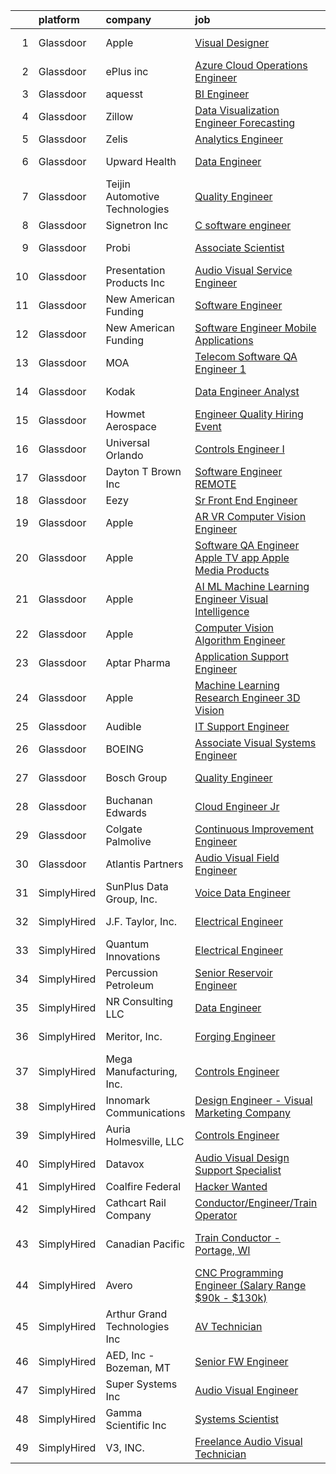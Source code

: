 

|    | platform    | company                        | job                                                                                                                                                                                                                                                                                                                                                                                                                                                                                                                                                                                                                                                                                                                                                                                                                                                                                                                                                                                                                                                                                                                                                                                                                                                                                                                                                                                                                                                     | update_time   | location                |
|---:|:------------|:-------------------------------|:--------------------------------------------------------------------------------------------------------------------------------------------------------------------------------------------------------------------------------------------------------------------------------------------------------------------------------------------------------------------------------------------------------------------------------------------------------------------------------------------------------------------------------------------------------------------------------------------------------------------------------------------------------------------------------------------------------------------------------------------------------------------------------------------------------------------------------------------------------------------------------------------------------------------------------------------------------------------------------------------------------------------------------------------------------------------------------------------------------------------------------------------------------------------------------------------------------------------------------------------------------------------------------------------------------------------------------------------------------------------------------------------------------------------------------------------------------|:--------------|:------------------------|
|  1 | Glassdoor   | Apple                          | [Visual Designer](https://www.glassdoor.com/partner/jobListing.htm?pos=115&ao=1110586&s=58&guid=000001828166de9db8b76a23cb5e13db&src=GD_JOB_AD&t=SR&vt=w&cs=1_ed957c2a&cb=1660028379302&jobListingId=1008040016804&cpc=AC285F3A3ECA6BB0&jrtk=3-0-1ga0mdnmcgfq8801-1ga0mdnmsi6j9800-bb532ea873042e45--6NYlbfkN0BvKrLyj5gPmtZO9T8euul8TCxuuKNOtzRJOomxnwSEodTz2Bc-sPZlt2Zgji_QUXGPHfZ3D9-fZ1OKuJNaPs_uQ5w_KzDforvZV3gkKp6iioQbQY3K4gzEU7wZo-48-p8ViP2Rx7a6R4FlSaYs04xMiGz3yoEqYKFTZhAQFWyhUcI_1xRJSUgRi3qsM2Fj7C9uiM2_T5wL-iNSuu5ZSu1t7CcyO4iVDHtsZSrWLlKuQIf8yeEnHA1KsJdS_Qu4vY8HSGPY0NW8MYZW_IetG0-DvTsbnFaHqWPHkrfELLQv3lX2MpBwQeSJtXkAcsBbHKjBB_MPfQRlx8CE0zr4ZFAt9pQKbifWbp1Oc4TBPghQHhNpF_k4zPNW5Kr8PAWe94rRaXcKRZGfPjP72sw705EVh2cL_ERi6yA4Gd7W2HCxiG_aeYvSpIpMbu7a5IvWuPI3OnY_FblCqmW8Jj0tOUk9hKtoBKyxgTDqMmJ-oBWjcPrmhcBxaaQiow9O0v_My0AIJ-pxf10LBTGf9s37sypzQk6-RvalVutjvXJ5qzPSN8wj5jdj-1CdNQQFTMIsJkPPp8nMfYPut-OeNNzcxGMZZiIAPuMoD3sKCGbEp61QxEJCUmFRZdFlz2PKtor6D4tlHbtBdP44oxgKBCx_qYW-VMiT5tyAXhhKXiriADLByZWXOzvEjYccFVorFEuunAVRGaSEPTkJBvwyIBu3eXWkDK-54EoBgL2wzQfabCwe3A3YhKpKuP2OKcoU2jq0vOd7p-Cu-z7Oe15jgXrBbOYzqRUb9xrMsfcFvZWVEV9_nzFxJQtgLnxnkb_EZgxeO0LRAscVczzh2RLpwb_qIDlf-wuasbaZj6qL8PP9CPHgN4EnTgPKDDOSq85vsW6atBdt2UtK6DR1_A22f_Uc20fOIMcX1r2UK07O6j8gf5f5aXNgg86srZNMKypKqRhKWNM%3D)                                                                                                                                     | 8d            | Cupertino, CA           |
|  2 | Glassdoor   | ePlus inc                      | [Azure Cloud Operations Engineer](https://www.glassdoor.com/partner/jobListing.htm?pos=130&ao=1110586&s=58&guid=000001828166de9db8b76a23cb5e13db&src=GD_JOB_AD&t=SR&vt=w&ea=1&cs=1_1ebfdf21&cb=1660028379304&jobListingId=1008050641820&cpc=217C45A42544DB93&jrtk=3-0-1ga0mdnmcgfq8801-1ga0mdnmsi6j9800-30dd42d3c2e8c74e--6NYlbfkN0B4q5ZfxtiYuHthRCrlNTaH3IgnRrb9iipLWN6eJD-7mZ_ik5fnnuNKhefJl6Hd3606EtUbEWO2yA5qjXFkD1B1TmiQ234lrvSml_J09CBBc9-dSEy4QFPnqcKdXFawK-rAmv4tbTe72JRf9aoiM5sKpzQUIX3eW7m6q26IYY7LqNal2E9OEUAlfF73PvV1SsRkvGOtAI_dnQuCBJbZPhk-SpM4DkwzMxRC1B0T8ygE2r5egszDT9xyRTWv6BEVrnBJJbG3S1jRBnrCuv4FVHjPKZ4XO_60vxmaQyw8VEPZsfc1vPdWZU79s-qhj66cCbTuxoj5P75JeYji6I_3vMbvfrtqkM8QcV6Vyg1wi0E2aOhpBeHI-8rQR936VKKo5nxOwyDeal3xcWM2yjhCH8kmM6MiWXVYtGd1_orsQ7mKojasL4MT1kXWAK0hLHiRDElq-a7Nd-FtOlBNeYQqLzbCc2bRmNRbQQ0149u7_S3deuVRGwtMowhF3LFgv7La-0nEPBx23PMjs5XmCTaXZJ6-mAfm6bTEyv5A4h9Z-2kNnQ%3D%3D)                                                                                                                                                                                                                                                                                                                                                                                                                                                                                                                                  | 5d            | Remote                  |
|  3 | Glassdoor   | aquesst                        | [BI Engineer](https://www.glassdoor.com/partner/jobListing.htm?pos=102&ao=1110586&s=58&guid=000001828166de9db8b76a23cb5e13db&src=GD_JOB_AD&t=SR&vt=w&ea=1&cs=1_a958e324&cb=1660028379301&jobListingId=1008060451251&cpc=18B9B60E52E5A655&jrtk=3-0-1ga0mdnmcgfq8801-1ga0mdnmsi6j9800-cbc4b1f06b744a1f--6NYlbfkN0D0_noO7Oc7JtFJT3HZwjD-j9LlNG4cZe-dC6l96DqpIZZ9990r4MRVQdmbAAdqwapXAu4n5_ZmopTKZtT7r09rWDkf3ky6h5kSQzOEAIECw93CqBqmWWfGtzkYd9ghP1Ej2RRBSB65hCPHR0RDOHHYAVR__SZEESh8gpt0u_7nAlakdIZSfJQfO1_H5BO8HY9rGYIv6g2qExIwxlNjqU2c7exvmpjRS4y7qpw7_qbmAvNZtXV859Rql2Ni5r4wyE02R1y9iIzZEj-ebL5G5PaR6pZYtgsG4PGEbUp1tgfCtrt5JrL2QdRD7n3Bnjir5OG_R5Fkt_AKTa8L2i98k3YVYbNicHR6XOTF-iCUr-4sqvzCae0wHnAIyQyv1wpRSxDpfd3hGbRsCALdgNruRMgS_k-gewTPZ25mXRpsceZQnRbUcZRfu2oaOlsjSS9MV1WJ6fVH9BRdpL2b7ARzLMXk8PN1IgL42KZqMoIm9qpIhfFXjfle4xBAY2ll0Y_SI9JKSgc2kqhzhZTRD8nS8e6g)                                                                                                                                                                                                                                                                                                                                                                                                                                                                                                                                                                                  | 24h           | Remote                  |
|  4 | Glassdoor   | Zillow                         | [Data Visualization Engineer  Forecasting](https://www.glassdoor.com/partner/jobListing.htm?pos=106&ao=1110586&s=58&guid=000001828166de9db8b76a23cb5e13db&src=GD_JOB_AD&t=SR&vt=w&cs=1_53ea319d&cb=1660028379301&jobListingId=1008050640486&cpc=8795CF9063CD573D&jrtk=3-0-1ga0mdnmcgfq8801-1ga0mdnmsi6j9800-c394507ce7c7127e--6NYlbfkN0ANMurRYyPEXg08u6OamUd1Mvhk-zhFSGYIZgoJR86UvYL2v6MoUqae-sD5DnU21vpWtwtOS0r7BdijFAdzna2g1dZBumVDXk54FtbBzevKQM4zs0iLt1RaZvIRenBqvXh_Zg3V6ajyMOmAIWJjjxlzktamow0tHTDwY6O4pBEYpVFH3WUqu7yM39xT6jG4YXe4pDZW0O84wDzZoeiyeFWs50u7bgauvn3nIVCb3lhq0lbzjFmrgfwd3E2d7zLRH09mgePHXEbjusifneCYM6aSF8zKBadkvN5rbRKgUIPakid9lzkBTUBrWe9Q0NMY9AqELyUn1P_auHfzRMIJ8Dw6Sy5D7JGAkgZ1PfHaTri_xmtAXezusEM5j-IGYrfc3qahYgZb-gLpGuOcVbqGcpJgrd1qWqkrFxan6wpTEXHj-jVjG7lwXsYp3dRng0STrnYZkTuwnuoBXZcOZSi6sPRixYByPqpLKvoy3GisaaprD76BNKlOFgH0Srhz7-7gqnDASI6TgALcvoVF_bpHwRVIWgjIit7WXYTn88csnnBl5_3bJbv0q0EenRzzGvUwooBKRWX_9Y2otbnx_4W5W-3qC3gVg7JW1ZGU5NV65tREZ3dRpAOfyWo-smmyAPEi02K8qSq9ffUv0_NIbwGtjBAPCWM74ZsOG7DEEM6rHgqGgWekcD_x3KEuyHOsW_vyxO27g-EKEGDuGaGGwmIkxZXa9kNznK7Z8drB09TD89chweNAynOTVLQhVwjcoeqKkucfakT4wjD-fQUg5EdO5-mt7qKYn5gMIl8Tzwl3X3DIgmF8X8tYlM9xADGgOnB6_jF9uB9TapNjvoqJuZBQcPO2QA6GAewqTsTUhqsHUJiqSfAR23cGGxlLpr9UJ36YwGlgeZiAjDKWEZRY6J8YQ3C4NP1MRCgtDFA%3D)                                                                                                                                            | 5d            | Seattle, WA             |
|  5 | Glassdoor   | Zelis                          | [Analytics Engineer](https://www.glassdoor.com/partner/jobListing.htm?pos=110&ao=1110586&s=58&guid=000001828166de9db8b76a23cb5e13db&src=GD_JOB_AD&t=SR&vt=w&ea=1&cs=1_0281429c&cb=1660028379302&jobListingId=1008038358228&cpc=F583A5AE0DDDFE3A&jrtk=3-0-1ga0mdnmcgfq8801-1ga0mdnmsi6j9800-8e0a5fe28868b4ee--6NYlbfkN0CMjQd6K-mJQmnXP0NIaacqgU_ZnGMdJ3ZujbgiYs9cqSu2zDF0ee8fmFhqxjq2iY3vnVzd-YujZ8c3exx1kslEDBRNTb87484hJS1V_k1L4Qsat2ED67IGfFJOpVdJGeDcYafe5Q58Vzi8qrp-tMsYumWUryjguX_K-2b96-AgndSYwmvRjSgFASIZgp2AH0TaXN5H7lw-0KLdvCGX5K_0BRmuQqk641I9TudC5BhbT3hZrR5vvxA5TTZ0nNfoCowTh2EVcK5JNuLfAUVsAth4h3FFSnEubrmOhSUcp3gEg5nHG4gnMWmpndkjPbi4QhnNpyRANZHY6gFPdfRnC9Y_YkRxlLxqkHOIUVpbwW0pjuRBYplcf8AKTo8llZzoBRjxs8nu4EezS3VrT5FpKefvjQMhhytnnBvJgea0g30V80SlXeoT47k8FTIIImmEJujk2CD4N8dPYxpejBWO-b4_seKda7L_O892b98ZZpkVASONMxLAMDaGAau6udkpdls%3D)                                                                                                                                                                                                                                                                                                                                                                                                                                                                                                                                                                                             | 10d           | Remote                  |
|  6 | Glassdoor   | Upward Health                  | [Data Engineer](https://www.glassdoor.com/partner/jobListing.htm?pos=107&ao=1110586&s=58&guid=000001828166de9db8b76a23cb5e13db&src=GD_JOB_AD&t=SR&vt=w&ea=1&cs=1_ba5327b7&cb=1660028379301&jobListingId=1008050594360&cpc=25F7D4ABB6558D0F&jrtk=3-0-1ga0mdnmcgfq8801-1ga0mdnmsi6j9800-9008622103ceb4a6--6NYlbfkN0D1sgB2vkk73HcG31iWI33pV6kw_5ZaxNkpPvB9FmXAfE4GxWj1DqZ0Ybq0eLPzk2YMwESvlDiKB2v8-8IQoa6UivsLih00u8y9COP4u95PlNlD0qSOw_enyvRFXOLfhgnvIy4KUwxX4Dih0kh3kPXgilkc_HOoVQ-GK7LqI49w8l5WsAU6L3A2dHqBwxNMVNZ_vzSYnKy-z1x5iAyMg9t9B6CiIpRNB7moOfsi2X9Z4hIfwlw_XjpxTbfKSQSG-zXM_JmWHfswcUKwV9P2lDlkcZPbi--_khsk40rIUdd4PnpWz0l42wdO2Z-KfGs-BfgoKvy0FyB09Irm8GmuldHJrS78lxJturidbZ6gWcLL_R2lbbhqCDCtHUyMAN-BjxDQ5azniWjNcdscWchgb2cK4mUxggfC6401s_84OELgK-JICnAjHyJsdVRmGFgcz8rWecI3z7MEDQDrfJAiosFQD1K6iVeLnIhqyL_Z986lANsjLPJWnFL8F_9rTV23R_cKWys_dA5w2g%3D%3D)                                                                                                                                                                                                                                                                                                                                                                                                                                                                                                                                                                                    | 5d            | Hauppauge, NY           |
|  7 | Glassdoor   | Teijin Automotive Technologies | [Quality Engineer](https://www.glassdoor.com/partner/jobListing.htm?pos=116&ao=1110586&s=58&guid=000001828166de9db8b76a23cb5e13db&src=GD_JOB_AD&t=SR&vt=w&cs=1_87f56f0e&cb=1660028379302&jobListingId=1008053706402&cpc=61E17551093C17CB&jrtk=3-0-1ga0mdnmcgfq8801-1ga0mdnmsi6j9800-e8bd71a4eb0e62cf--6NYlbfkN0DnaoBVx6C2xqmGVFkuVrbeEM2K8M6Mr9IGd4k30nedi-JUCsVBAz7o0N4e6mf_3UrnKJtHuEKnd8YNDjLdwir5agRjOahsYcsaqgDaY9zm3WWgPiOk29sltX5tCdhMncYE5cDL2AU_CaidwLhAQKLyutboRy17yvpjE-hef0qQfzbjcyktbm2HZ40xg79vZwkc8M3hDCUfKw2IdxQilZEvoxrYOp5AMf_ZxCSxHbmnQFx5u9dFrlKPHs9UHb4gzkl038P3Ln5u_cLxqZXPyt6yImXHJwe8Q_GJuLVuVMZXUFiuihMz7oFdensOoRuYEwcAdXRkO7Pu7PkV6WWTRl7dMbwM8hpfq8e_1dRIBv29WL-Dh4szOrym7OQmN-0jeXBfweIZTNV528z9B0-SDeDqjRL3RkuXtolFtNYrHnXsLYoDAJV8goZqq5Jq5xCRIn34TWCOcsITnOG1a9AcTkbF8_NDZhij6rKMLNI6LjOQHYWL7-WRI9D4N59KgswYaKlAdmC3mP1Iz4_cJ3U5K9wOJ21gfLSOC24rwD8RHWt4yZWESHXgCGQ5j3Z9itK_dWDLRD9uDbS7TNbpuxxk2TCcH8Tu_iT8bJY1Pm4z32Bq-g%3D%3D)                                                                                                                                                                                                                                                                                                                                                                                                                                                                                      | 4d            | Charlotte, NC           |
|  8 | Glassdoor   | Signetron Inc                  | [C   software engineer](https://www.glassdoor.com/partner/jobListing.htm?pos=103&ao=1110586&s=58&guid=000001828166de9db8b76a23cb5e13db&src=GD_JOB_AD&t=SR&vt=w&ea=1&cs=1_176ad1e4&cb=1660028379301&jobListingId=1008061182114&cpc=7F925F5888094D6A&jrtk=3-0-1ga0mdnmcgfq8801-1ga0mdnmsi6j9800-7f4157c384cb613a--6NYlbfkN0CAR3I-XnkJJh_NaC9vVgzbxSoenXdzgTKXUSUJF5n92PHRAVa3LFG1CDXg-sqk88Q68b0aYX0yxyB7Q1gUqQEUgubBLQl4MXN1F5eXo44G1oK5C2HGx_irF_-jYOalVoRhBKegcGgLh49nL4AY69Vc3VVHZ48vjt9qtJZ62zb5CRSLfPPyeOWeeNGhyx3FM9KuMC5Ryovr4GbFauQzRzA7KiKz7MOnLz828Z0hut0TX2q-_B54DTdCRX7vN2sEB8w28ka6C131Y2-IWD2WLFpy15rcHLKsa4JH0Vga5e2rVBa_PbR1TqXq0Kf9CYDlHB0sHlS-6W88ZmibRhhJGp6oUJXzdljYV43fiWmEAfw2Nbl64uaPJcca55UPfGNE5960phKGZdOUtxhCP_wokVZGVG4UwXwwjXz-4h_t8r8XxgnqZn_Cmqh-Gafh3iusFETzc8kMq6Gc6iuUx1Td2QJCwJjdaWM_EbsjofIATE8V3_NDD1pXL8tKPxVWKa_kCClfaXB0k4p0jA%3D%3D)                                                                                                                                                                                                                                                                                                                                                                                                                                                                                                                                                                            | 24h           | Remote                  |
|  9 | Glassdoor   | Probi                          | [Associate Scientist](https://www.glassdoor.com/partner/jobListing.htm?pos=108&ao=1110586&s=58&guid=000001828166de9db8b76a23cb5e13db&src=GD_JOB_AD&t=SR&vt=w&ea=1&cs=1_0cf0028e&cb=1660028379301&jobListingId=1008054431853&cpc=923E3B470662C757&jrtk=3-0-1ga0mdnmcgfq8801-1ga0mdnmsi6j9800-fb963f70b2fd5579--6NYlbfkN0AljK1bZHF0ziQdB_tTgX3fJOwo-6G_fvHmNAIzJsGSZxWlUDxdUtPqKupY3ob3xgazZ_tZe936SjWUqCiYcQ8kn9eDKnIiyj3B6zDdBvabsWIsUTZXtVCqo1DrqIg1MxGKADwieOo1VEiEgctrSnikQAUaZSrnLhQ9V4QigzGhODncP1xpeF5NqZAhVoh_FZXRFFQbhnJzGjk9mDn7O-9iT4gIIQ0mKRcjjnhxXs2cQ6BL1drcyhU9mNbLJBYkU1LHnKL1pZ0YftcMNbojxXEo7zIqMKO44BzSibGFj5-QuMI08235XKLRyWA0g_Au2Xzljya6elfU7Udus3oLRKRpAa7ticnC3l4ZOH9qTgkKc-FhUDWVLQRHBAE8uvnUZKqyxxEojJHZM2vj46y_-IXRoQhOcQVTkHf0f3jmoUrd-nF2reuP0hX--plmwdS2iMssOXrwmjf1m_HQcM6-0IC2LhxjLRhCx3mi0_hS85j-yIXNqgEN_AWqnHJ7Q8Qs6E3PR_0rD4DPvcql-y8HaLEvI_M01VZkS9lAc1BmO9gp9xHtTv77bs5vuNKns_7IwH92bTklWjeXoERaf_SbpegT)                                                                                                                                                                                                                                                                                                                                                                                                                                                                                                          | 4d            | Redmond, WA             |
| 10 | Glassdoor   | Presentation Products Inc      | [Audio Visual Service Engineer](https://www.glassdoor.com/partner/jobListing.htm?pos=101&ao=1110586&s=58&guid=000001828166de9db8b76a23cb5e13db&src=GD_JOB_AD&t=SR&vt=w&ea=1&cs=1_54bce982&cb=1660028379301&jobListingId=1008037742205&cpc=AD83F33F617EC596&jrtk=3-0-1ga0mdnmcgfq8801-1ga0mdnmsi6j9800-7483a12ff3147225--6NYlbfkN0DukAwDndutArnS8OT3znlJ-TW2KpK_7rZjO0LfXc6UVBiO-8LSPHd9T5AQHH9FBC2Hia1M5AsGow7jNLPnixP_RiNXVt6lO1Ar-Vc-Whbz88lhJNklJkN-esYUaDKE3tk-hiefOhTUb5OdSkIsdlVRxD0jRmZeh12SCboATi7un9Q5PaXPWBAtbi8RLo2m_6Q757vlHWnCFI46jR3jNaIuStRJgF1P0bTA9hCbsNforIqQ_8CoHyhEYuzyQ7GFk0nh6WiXQSQzZICUawaM_IPB1UuMUUYbMNP0Vs6hIgZ1j8qrSEOW2Eeb9Xgmere3WD6m33cmW1B_w9ZSK4TeXoyAzpNVUvVjYXJJykMEGnOc9A8u3bi24TovEDv7tZEq7xF_IcD879SfMhi4PL0JTNXkGtUFGjV9HI7d8k3VU3ViyZw-uIf54qiwBWvdMBbxb-1_0pqBDok8p-my2Tqr3ScaCCvydrJy4WebUW_P1BRXn-Lc6czEBQ4O59mNieAo1Ncqk4FtZCS5Jdz2Eryn10ge)                                                                                                                                                                                                                                                                                                                                                                                                                                                                                                                                                                | 10d           | Los Angeles, CA         |
| 11 | Glassdoor   | New American Funding           | [Software Engineer](https://www.glassdoor.com/partner/jobListing.htm?pos=112&ao=1110586&s=58&guid=000001828166de9db8b76a23cb5e13db&src=GD_JOB_AD&t=SR&vt=w&ea=1&cs=1_a1ffddde&cb=1660028379302&jobListingId=1008056135250&cpc=5E31031E1AFF45A7&jrtk=3-0-1ga0mdnmcgfq8801-1ga0mdnmsi6j9800-9226aaad7b8ce6e6--6NYlbfkN0C2BFb7Ub2YUp4strrym9V3pWtjyRKtgHKt_kMzkewmGGJEved23y_kY-GSZp2akmMH-1sX0TJmBw_8MhVXYwUAjPXjonT66zvZWbRjkOGmmHHrLieP2AaQzTARx9HJ-ESYyhqsbhxZQE-lDWKp-iz0x0kXcaWLl_W0qCpfiJvle9q2GRoFmY6KPXVsKAxC7MuZsjbMI0vbI047S4WBdz0EXX0oq61azRcnbv9V07j_83UQiRln0lExUxC-XSpJ4cGAFYkcSg0glFka4KuC08xWIPAPJ5BeA6NPaBopH9Z5cMD6fkMPqCvfFTq75Z2Y_JxAsjdJql1PqewWdyLkcM8QQIHlDYDX4xZD-TkKaGN2eiHZUCO4X9vx0yE_rrpyD5aWGT1zdNVvF0IDtlAWlbxaOCC3cNAgwz8h_skzE62Oi6WAXhdooeGsjn0DUJxr3fu5CsEwaLwyldjR4pqmSl-O3inC30NVV6DvvrgmYPWqCPxNzDKHn_yF_XOflXbS9C8%3D)                                                                                                                                                                                                                                                                                                                                                                                                                                                                                                                                                                                              | 3d            | Remote                  |
| 12 | Glassdoor   | New American Funding           | [Software Engineer Mobile Applications](https://www.glassdoor.com/partner/jobListing.htm?pos=125&ao=1110586&s=58&guid=000001828166de9db8b76a23cb5e13db&src=GD_JOB_AD&t=SR&vt=w&ea=1&cs=1_f80fb1e8&cb=1660028379303&jobListingId=1008037739299&cpc=F583A5AE0DDDFE3A&jrtk=3-0-1ga0mdnmcgfq8801-1ga0mdnmsi6j9800-6caec45dc08fe9da--6NYlbfkN0C2BFb7Ub2YUp4strrym9V3pWtjyRKtgHKt_kMzkewmGGJEved23y_kY-GSZp2akmPbzjFNgj68JS1gnDssi8ZBrMZakO2HVoDhMDfvr0b9lxS22EWJTPBt42_yXzvbT5ZajhntMIz8KVmiUKv0MmA_rHI0sU_3XDiZm_oMQOVq_i-CjXkFnuL8-l6mmbZvSoJ6htAXfQyOwNFtjBUSA19MsY66cOPlByr6nwkquivMKHgFIPsHPS61AojeKMruzQZswHf4_gnOjPG_DvsOyA0KQVJE-rmSBkD3pLQUAKRuXMoTv9qI7e-5q0BnAFBvyE5OUX1sh9NurcnWxUdcbAoP4lqdOaVPyWdx4EC88llwqRZUU5iH67imTRE3sCGdKyq1t6Eq5jfMlZtMzzj9GwgCenJWCXJviQPNVcpG79K3VbaTGx3oxkGke4SfVXe_zJ1KUG_6KavxqCmhQbnEm443m_qw1RE3Q6fczosq-1cR2G2rafDFu_pRU5QK2wtKDm-3mtVmIqYHxXuvDG4tT81P5RqPdtN-oyo%3D)                                                                                                                                                                                                                                                                                                                                                                                                                                                                                                                                          | 10d           | Remote                  |
| 13 | Glassdoor   | MOA                            | [Telecom   Software QA Engineer 1](https://www.glassdoor.com/partner/jobListing.htm?pos=129&ao=1110586&s=58&guid=000001828166de9db8b76a23cb5e13db&src=GD_JOB_AD&t=SR&vt=w&ea=1&cs=1_cfa43fe7&cb=1660028379304&jobListingId=1008060339333&cpc=9EDA28EADF1DF7F0&jrtk=3-0-1ga0mdnmcgfq8801-1ga0mdnmsi6j9800-1dcab47dfe69c4a6--6NYlbfkN0CTg-0lcMyYW9d8m4HdqH_FOWS6RLFeOMEjUDhJprLW9uir6T55-Y7XiRGLExnIecHqj9QLBSgv61QnOQCQOHq9z_hOgkpPGbzj6cqH4ULTV7Moupj4QRTBsqJZ4JIrm5F_l9n8b4BZfIaGqmy0fqrce4UglHa2tG3_Jk7uWASCLjFFrgAslvrOdeZzCTwnXC9JCBuAd1MErNDr8DkPY74MVVDMPlTeMpkAm2Ooz7mjXZDGayUqzhs7bX_clnzU1i3U_wXp2HVh4DQk09R_NqyPUlDRnBfxRx8sRg-1KK65CWwZ5P-whCQx4NNjUQsC7LuLZ7VyciIu-Y0cNKvtDzHljYIVBbbikNFsSFqEcWz9mT4_msVtkfnozLL7-bQbIN_BF8P8p1crR2lp7UPmnINjVZQfZAObSnl8n6QtISZnSJMAVftLdv0WeZsH97xmKijw0aC0ne9V1QZlSGnaJwWLTx-IsM9Uuq4s9soIf7VTJgQ-ft5l_wG42ubHUAh3Wx8duubyAYdUYnNmBuejehGq8wW5hmMHPx4%3D)                                                                                                                                                                                                                                                                                                                                                                                                                                                                                                                                               | 24h           | Plano, TX               |
| 14 | Glassdoor   | Kodak                          | [Data Engineer Analyst](https://www.glassdoor.com/partner/jobListing.htm?pos=104&ao=1110586&s=58&guid=000001828166de9db8b76a23cb5e13db&src=GD_JOB_AD&t=SR&vt=w&ea=1&cs=1_ed97136a&cb=1660028379301&jobListingId=1008047745659&cpc=93AA082196C185B9&jrtk=3-0-1ga0mdnmcgfq8801-1ga0mdnmsi6j9800-9de098bcda16a657--6NYlbfkN0DrsfItqWdYPH9HPeJRPsV85vfInk56DfzcaYqHqFIL2yBJAWlDWcxnUNgpe8tAx5S6ZLa4ixoX-FgV1oe-Nhrtu9WQUTiGaD-5G6I4sTWbg12xJDNykZSPimbjtD_3WTHBEB_CZ48eOP5N_8HAgf9oNSIgIZW3Si_qw9WH78_gFQmU2lsMc_c7YlUstX1Jq5YGeLZ-6TTzxPadEkZsTEDfpaCGUI4YKN1nujmLLjWuKzdu8lAy1kDCuawaGeq3_2_vKvEC6WlxRQrsFcfPUS7RH1uZczcdn5UPK0PvGok9z8IvyO2PCRrTtSTrAqti5Eby27aJhc4bMYftOvTZSCMh4PdmJjkmR7YtigBzZAKvaGj6qxWUSHXcaukncAS1e6sDzu9HY5KO1is9b2LX9Tsd8UishXTK_kkaVtT7sL0l17c-Z6T1rZHfzjCooLaz59-y33UubOHuUCPlfPqwyh_b_hCIUanDRKKwdfeFVi9qJIv19YzFvCk1yws4jobhSsGMOxUDmfeQPQ%3D%3D)                                                                                                                                                                                                                                                                                                                                                                                                                                                                                                                                                                            | 6d            | Rochester, NY           |
| 15 | Glassdoor   | Howmet Aerospace               | [Engineer  Quality Hiring Event](https://www.glassdoor.com/partner/jobListing.htm?pos=117&ao=1110586&s=58&guid=000001828166de9db8b76a23cb5e13db&src=GD_JOB_AD&t=SR&vt=w&cs=1_f8ef9325&cb=1660028379302&jobListingId=1008060446157&cpc=92BEE8AC7E71C1CB&jrtk=3-0-1ga0mdnmcgfq8801-1ga0mdnmsi6j9800-a923fa1d0d340245--6NYlbfkN0Btxs39KmTzjw_u_hUXcyTcLpNeUj18C2Nw5A7DCW0FWPIovQIH5oyMg56ElxWx1lTk9C5RtYHzsCdxH1BgzNq2xpl4CQ6IRfhltdv8a0uwIW0deQjO76s3HNOK0-9KTgduY2yu8-y83iebWjeGuvGIdDBC9b3grn0yE9NgTua_08JGApoppRlck8MvOpSo52LUnqM_bbFxeJGDrktMN4ogGSZ7DmuLnESH0-DXpDeIy7Y_IulmF4dVve561efQfzLbm_drHLgUxloJa2Q0epHWb2wXoDbba6SV6PpvBZm00kAucYx-E1IcztOgaFI0pg-AOD4cuTlz7-8eDrftwL2-iGeDwebYzIb2uNHRsssLwQG0Rl1-XEjhhxZ44kpx74EuzK3LKXbzIqqbrbKaX73VLgvbUWaeJwn2MU57_iNhB-VHtY_vZe4s6k3K462IB-y19m1gddcWaF3LhzaEob_BxverDdGMAeyzyecQ32-_mt73vmLzgnansUliUbxM-jW5Ll9L6T8pMEMtue7D2hc55FONTgDMxHAwXgQhBlYR8hCT5Xh6O2oa-bAlnMVp1CsWR9c-CUdSICI_A4dmoiE1IdoIXkcB01LUHd_0n35iRqf4uFP4VjuRGg6V69bKUeIDY-WAGRc8jHB5dQfewPTTsG-VJOJzPXkifRMkFw7_aoc8orYRjLg_yt2ecHPjgKBuDl0Jx_Oj_rYiD597MsY6WYGkqlKQzf827xYRIO8rOCpjqiHQ69GO)                                                                                                                                                                                                                                                                                                                                    | 24h           | Los Angeles, CA         |
| 16 | Glassdoor   | Universal Orlando              | [Controls Engineer I](https://www.glassdoor.com/partner/jobListing.htm?pos=120&ao=1110586&s=58&guid=000001828166de9db8b76a23cb5e13db&src=GD_JOB_AD&t=SR&vt=w&cs=1_42717640&cb=1660028379303&jobListingId=1008049491756&cpc=F583A5AE0DDDFE3A&jrtk=3-0-1ga0mdnmcgfq8801-1ga0mdnmsi6j9800-84240ee561712ca7--6NYlbfkN0A8dBNt2Xi2s2VyZMdbOlonzlm4bxv48OGaZczYzhjJpiI6hl9onzam_9bPu8THeLEBM8MJbVPriMpf_isSMFkzJBmn0tfp4gra4JDKOdV1xGgy24X9iGvxcgUbb06HfWDlTW6uY9lJgAE5chbz9Oz_tGBwQGHVXAp77w4dejcvLcDqFO61VfxK-kVY1P9WTtd2LOX9Pe02xbzD4U-pWI5ftySLwBSdpwTMlSu9YeYXWTGCYXnQcXeeDLMW4VPw6dUyOggIk8cF65_nyVTcIjWCUV9QjdUA7s-LMyqs_nRlp31qQg079yoxw7cmMY8kTijAgoxY0CorzZxxKHlW9Z1-co0fr_7-i3qdNmNMsXslipov7D1ASj5rfFUytvV9M4hmhww28DGI6-D30CvVs9r4cDjJm1D6cBVT-ag3ypWJew6zXYTDChMZw9TD-2ow3DoZRDt-DqfQ6XVY84QcIt-lBCz-Wg3RSnaOV57UwdD4X5b93yCBpFyiiXDtUmM6BaCEjv5BNJLArKwZPG_XM9m7KHDYHwCFqdPD7qE2mNCPDw3z4fCAPMOt-Ym5GRAxy-4N1qb8uR5whHv-taP-X3XhopQjC3GxK9nhh6Fn__ooPD8wyGpDfv5p0Wl3wTmVioizHbLdVwn-otWx9WssW85BnJZt6Q1Iafy9zyTsJGgzYWUv2rO-kouSvS_4mP0fPHPaiFNAOC7AbXBJlm0qhnvO-yrO3BbavTKfnrbplPvQXUDnEw_O07qvCUikmc9xW2Y5-4kceU-MtEmyGQMMpJCDTdb4bKneyZ298-Tn38vhupLFLoypFRXESwL6RHNX-oommMafaJPztIxnzab9N7iUmoFrY7udYflqO8tK6IhRU7fJ395EWoEA-MmE9wo-LpGHTotphzH3ZsUT5E7vmy2Yl_r2QBn5lgl_CkBVUqLQn8vzjr-qkUYFvQE-WZ8xXwXQap2ZGEAKr2qafBux7xYX9uHa1LXTkBY2Kr-vcka5dd5a3w1KyYXZDf6UzlcW3zm5lqiKZU9kdiH_ITFwkxAZ8Wn3YcORes8j0WLtvpXoRjdWlb2rS4qizhIb2eiEscE%3D) | 5d            | Orlando, FL             |
| 17 | Glassdoor   | Dayton T  Brown  Inc           | [Software Engineer  REMOTE](https://www.glassdoor.com/partner/jobListing.htm?pos=111&ao=1110586&s=58&guid=000001828166de9db8b76a23cb5e13db&src=GD_JOB_AD&t=SR&vt=w&ea=1&cs=1_715d713a&cb=1660028379302&jobListingId=1008050703374&cpc=18C9CE28155C17C5&jrtk=3-0-1ga0mdnmcgfq8801-1ga0mdnmsi6j9800-9c34b934932e3b4f--6NYlbfkN0Cf1hkM2t-EotQXJKsp0IM_5LTWCPreJ54BNcrKMVCVHz5EBLR9O1SEWOXQ7se9GaCYwZShVS_zTn6jbDwyujj6_oGsqPV3FAAsUFPa5ENCK9r6JeUhrx11e1hSQePWcAxG0zMYGCnaYxYrLcc06ufKjTgc5tL1Uvs6pVgbro-VqZwtiliO3KVYvK1PVMbvQnod5CLLZq-fvyrrVgM8P1GYoZkz3xSyGgCd9a3PAs6Th9cbPV_DxuuoxPGn_JtlSsbbJSR9UbIg8jNdzLX1O-JazE8p56iHHwWfvQ5WySjV1ipgimg7fapI8Bl25WVWGyECZKlI8rDSCogaggdZ7BGZiX5ZOndKSw2V2oYBLXuoS_gTotNok8CkcKQK2xzrJ45paHdVDcJeNcmH0-3rF5zXsDN6OoefwkFbE9NRMZTDsKtGmnJoDk9ajzz5ybR-A2gzkS4DxZqPdwFJ5uiNNP3LXJnDVtG9ExiBHSmhls5GLLyivAp_UoCN9_0Ii8T4m18vfjtFqO8R5kGDVXD5QX9ZcEGGbl09vcOu6pMOF0QCLgxUei9uj4hzlTByyIGWmY5EYoFSr3-92_92-Hwpeuge)                                                                                                                                                                                                                                                                                                                                                                                                                                                                                                    | 5d            | Remote                  |
| 18 | Glassdoor   | Eezy                           | [Sr  Front End Engineer](https://www.glassdoor.com/partner/jobListing.htm?pos=121&ao=1110586&s=58&guid=000001828166de9db8b76a23cb5e13db&src=GD_JOB_AD&t=SR&vt=w&ea=1&cs=1_fa2430ea&cb=1660028379303&jobListingId=1008060479302&cpc=FAE5E775D180B2FB&jrtk=3-0-1ga0mdnmcgfq8801-1ga0mdnmsi6j9800-05ac0afc7f7fde9d--6NYlbfkN0BdDHiSlq2TKVYTvK036ioTcRDjelCKzvFOpLFiF--0iSZ_aPeCW5NVFLeDaVrrC6epAkh6QfVpR9BRpnZYXwc1NKC5erMdJQluoLgrZEy4QsODGt7Tqel4mvPFlnMKG9gvyGfhrPQmXUxodxJwu78I5ZNyd_2skDsmN1AZQe5ExmEkOnFIe585AbEzEL-WAhyGHg43-75WGkeIEWqoZmiXGGvSXWL3rv-TFV2AsVrPMBXqVP4FU6cNZon64pu4wO2F43jZmRZgQqX-gXs_MiHYpDCHDfXOWneGQdlCpMnwfNXQsdBeIWiS_5NllDuV2_b1LcMMMteOEH-MTeOY_82AmeO-JjNXN9IZD9ysYjsq-klKvfB8zcEMB2Dv3Z40MuuvxC9HRn-zcSRUn5PIFFuYqvFZ6QGQ_NvqFNL7Iv9dHbdxZA4wNYABtZ1kDqcFHo3LC9pdHBnDURAcoHlMKf9eHQ6xqc7SprrUq8FlGwXoX5OKEKP9FlfiC_cRV7u8rlQ%3D)                                                                                                                                                                                                                                                                                                                                                                                                                                                                                                                                                                                         | 24h           | Remote                  |
| 19 | Glassdoor   | Apple                          | [AR VR Computer Vision Engineer](https://www.glassdoor.com/partner/jobListing.htm?pos=118&ao=1110586&s=58&guid=000001828166de9db8b76a23cb5e13db&src=GD_JOB_AD&t=SR&vt=w&cs=1_6a2b3dd4&cb=1660028379302&jobListingId=1008056590543&cpc=F41FEAB56D215062&jrtk=3-0-1ga0mdnmcgfq8801-1ga0mdnmsi6j9800-336ec75032862ad7--6NYlbfkN0BvKrLyj5gPmtZO9T8euul8TCxuuKNOtzRJOomxnwSEodTz2Bc-sPZlt2Zgji_QUXErRRnd3Vp33kL1y8igVc7TJB05DzqcFXV50hRANrMH_AsNxJxQvaH2ctnZHnpqnutfPQeGUgeqXMkOm6LvsxljN6Dy8mjWGbGhndM2cDSLcnw9zkagevsdUT26g3uL5djjATcBxLOE2mootO84hMft6dkEvx85z6dCdypcUjw3pmtF20oWNTk6axGz4C5f_ZWBlTUnQfQSXDCksODnPsrfqJd9XNXO-KahGHmnnICvumyQj8PtZS_ZscBUTT1KAxTbS2KhU1NVV7DTin7kqM0vDLXaT5QS0I6ao_YSdFJwCby6FCd7M6ethvuN8wu6P8HPa5O995flr4g3mzS9_Ny9UyuNYw3kWGsBSyNT4EwvgNqAD0MGK0eO2JJ-c4bBGaYmfPwixGNL1fLEVUdw-3vqMSYs_mIezPjRn9kj4_agUTSJ469VF2RX-jel_2L3SozgDPhj8DILhM1gnAtWT13MTse2QAaBq6FmEbxoTG9yDpkJ_NDKBugVSyL-bM1oS4hzsgfO8bVpFYTf9GbRb0Jj4o-UqSKOZlFgRcT93ChO17UA5B3HAIqfahP850kHhIH4Njr-KczveSQDAAwjNvU-pRg2bGTvUVw3IbwoIv0m8aUzTzwiCTs4goDJZVkMUC_GO9tNnusg2qdzdkJvYhuuvB1_tHhHUEfzLsOhWilRefeDJsyvQ78tqwKwWv6K2cgk9LIo6zvzNp2MSS_IcvizAFxipu9T6v9kPMFx5M-0DYkDavtbsazodIOUwLPJ4W-HwpIjSzgHSn3UkdUzjCsQndyL5FPlkqtUyltK0isG_GiGQccqeA3qAydSPGvqrcAkcaHgUcKH35YUuiEcZAFk6n5sEjP0tJVxDyeGXn86dWSIJbGJGQL8CnyhxrpzKwdPNSz45q1RSKHwdRKBYy1I)                                                                                                    | 3d            | Cupertino, CA           |
| 20 | Glassdoor   | Apple                          | [Software QA Engineer   Apple TV app  Apple Media Products ](https://www.glassdoor.com/partner/jobListing.htm?pos=122&ao=1110586&s=58&guid=000001828166de9db8b76a23cb5e13db&src=GD_JOB_AD&t=SR&vt=w&cs=1_a7f5dbb2&cb=1660028379303&jobListingId=1008054989446&cpc=451933188B21919D&jrtk=3-0-1ga0mdnmcgfq8801-1ga0mdnmsi6j9800-997a8c8b7c988cf2--6NYlbfkN0BvKrLyj5gPmtZO9T8euul8TCxuuKNOtzRJOomxnwSEodTz2Bc-sPZlC5mDe-NOaJjYIQikQ9Ep4apIm5IoJJ4PoXzd2PchQBIZoKEKqYWFw1HEwWX0ZOpmC7-SBWDhuG3Lj4O5f88b6SvWgSsnYbBRoHeXu7ULcaDQ8SipDbxpsjjQEry3SHgMNSpbU-0hprTZP2Lxok-UbCxP-QL7j8HLBHmh_5KDqBSbkUT5_7FTWlPdox90tNlJC8VDdd6pFCvoH-GMi1S7xeSMC8nFbr39K9ebTX2H34UEQUmS257GRCn489v5KebDbtdTE5zELTKKs3fGLWYxCI7gsa2p1cf6NZCwuPtkPk3-1R0_quV2HtFg0ziCyucZ_cIwwn0k8R_lKJmdn9AG41utfMKOsK3QKQzFgQjIL3NN7RzINVNMFIJ_ojjUGR8BrZ7XBT2hRiO6pDveJIXVsP8nWx0sTJGEQg4I3CqZCt9UkR-lRpd3mtJvwxYWecIdqFNULGRvRim9ioOUJGzX29bbP_o5nejHzbobce1DJGUUPvd2bCuLXXZ9uv3UblOk-mV6m3XXIdL-HHgy5G9CyNqH4H_pyVybk2h_0_8cKBECaShujt8gUb4L9hrzBpqwj-7JS_yC6RGNxry5wXb80mYr8jDqlichLVszxmBghTRTIxE90CY1Uf3btkSzI0PeI-uXfyERmICTWp6_7aUh9K8SEPbGm51kB8EBDaH2p79pLZuIat05AMZgIf-JxwInvX8QkOCQRWKfp2a_C_OD8N5_SDiUlm726nFC97-hKC57kevPSvwzNhn0NmcYqpoo8191T7N4zKc_LoUHHwC2feVveMn0ZaxqGD-YG5FIiEaSwWkCQPn71thP-SzPRQsqtVb2B62_Sdf6l5cz-xw52dtOw4FhrbhSlirJqZrFx8MO3o-gXAcj7RwEXxjMgldQ5vN4YaebXS682doAE0j7n9sBTFNyN3Oc9-b87r9ZI4srQkemTxmD6bJvUX3hyhqC)                                        | 3d            | San Diego, CA           |
| 21 | Glassdoor   | Apple                          | [AI ML   Machine Learning Engineer  Visual Intelligence](https://www.glassdoor.com/partner/jobListing.htm?pos=119&ao=1110586&s=58&guid=000001828166de9db8b76a23cb5e13db&src=GD_JOB_AD&t=SR&vt=w&cs=1_a34cb2ec&cb=1660028379303&jobListingId=1008051420366&cpc=F41FEAB56D215062&jrtk=3-0-1ga0mdnmcgfq8801-1ga0mdnmsi6j9800-5a0ed2859a80a99a--6NYlbfkN0BvKrLyj5gPmtZO9T8euul8TCxuuKNOtzRJOomxnwSEodTz2Bc-sPZlt2Zgji_QUXFCHiFzCn9WCpmeK0HLTcGuMKRPzOkVqhcxXAnOJ-9CGg-U520fjTduMJlH5nfSwxRpgl7RHJYZiKcJZ5DVaJyLEJtLR1MFas1TLBc9-unkkC4urwZ6wWRzRV4ucV5e0E5T1cyPcWV8jiJCIrmVlD3KJgq8HxP_u7N4wMGHv0Sj1yk7zSawoOFXTuelatD7JfqtBhL5B9OqLkosElO4aTL2yBxX4LdG9FseRRmLji7YCjg4gvks4fyPrZ7-0HUZ5ugR5ChZBxkQ9pAPXLKCPvM6vzrUEgq3o-q46wVl1Yx3VQj0OUJxXzJMJWpAucpAFBXwYrpTOBCQ0X8TxhSPpM9gPIQD_C3Oy9T3pSCrn3TNhF4CJ58C4ead4ys1xqsPTjkYXtP0mXiACZAbvi_vmPggzW5lUqmVcfFkDBv7d8CBR-mj2C25tEtPTiK6vqpzkbAosmcsgetmmSb5S3jH9IZWuBUD_5YQpiGT_RmceNYer9P-kzlHGiK6SOI6Pq-kKEKqje2dilUs2SO1bu_eXpZafygEg9lhTk9vzqUKtgswhYRSoCICw1IbycoOBtP_s5eLC0lQ8jBwfvvK8jAINAOZvDtrzAgEA9g0yuGfKkCn3XicJq-qDjgJhON7rVmBYsXwGEPdY3c8MQd3cwbZS1yvRdTJ27FBB9tQUfRI_vh6OFYeAd9rCCABKO0C9J2nraEo9R-7dSkdksb44yfvG8qiaOg4HaSPAOW12e7XByjT9be-z6EzmIwYzVd7NDslUDHYr2wyUZU2YUfIsdFhw3z9JzI0hZopd0NbAxHoe8yT-2olNevj0WjBTVKqA36EiGAawUxcb-yJkPaR4kx3Ns5b4sR7uKiIozNVt0tvpOziwN5HQFTvPQ5Jrm1WyTEsVAoQ_W14msVfaArtjqIltce7k2apXtgN6HYPFvzWJllCgzWNvF7W61XD)                                            | 5d            | Cupertino, CA           |
| 22 | Glassdoor   | Apple                          | [Computer Vision Algorithm Engineer](https://www.glassdoor.com/partner/jobListing.htm?pos=128&ao=1110586&s=58&guid=000001828166de9db8b76a23cb5e13db&src=GD_JOB_AD&t=SR&vt=w&cs=1_012994f6&cb=1660028379303&jobListingId=1008029697760&cpc=3DB599BF2F4828F0&jrtk=3-0-1ga0mdnmcgfq8801-1ga0mdnmsi6j9800-29101763bd50c9f2--6NYlbfkN0BvKrLyj5gPmtZO9T8euul8TCxuuKNOtzRJOomxnwSEodTz2Bc-sPZl8WPllYOnI2iTAJuCiI2CsNAA1Cr_G9cx-S8SZd0y1Fb1lz5WO7xq1yHVM3OiJCT9BUqEVRl4Mv4gXBFHELWXmC2Q_Yw2uogPzKP0DBE26N7bfouXju-dusMxiQcv3br0UD5OmVAjftIB3ugP9R_7hMp5n5UX77QMqD67tBXkCPyk2korKdo3-gofNxLExfKK02akAaX7eL8b4Ce7loM6d55zL2Vqnyws4HqjWdGHQ0soEiVaMSiaMThRHSEYvJ4quZQt5eN2iBYpa2cOKPiiCyOFqimQzy_0Tdd3R6coJoCfzg3mrIMt3C-GIcYEljJhugm15yfrKl4_vRTaHnxhlfY-0aHUS7wU8viGHzNfEW2GRnxzsw9iJUU_f53DZhgYhs6rocTHtPPzEMWi6oXgToBcEupC-pnrXkYx2rHfJSARsPJ15kgoEUu0c9oEd718dDKz8v09DKUycMeWa0uUVgwub0Ebg5tUJMU_SWIAdzqf_sQ0tcsElYygAEX_jvQegeF9vN7qawnbvmIX1EAC8kKkYXfplBAUh4MakSfwYePYN-5ecfFyHCp2bRkPY-pE_UsHybVKhtYg3vwvl0IsEhYgz8qgLTUXxEHBmwO9dYbh-DzfubsL77l_3OmqbMFWK-f85icn1XZu53udBm1kV_Qt2CIhDyEhL64EJZu2o2nwsrmKTPs46ACDqjKFiLctxY910iYfGp6f7vEVAuqKGL4WRCySF5loO4l3klMFFWAE-dbLfdrl7VEKUxrfAaxXwobliceLfNK6UOynF7KjMEgRgsoOKTEO6DoV1u-TDNENVDIwfYGdks15Mvcwo8v0fcPO1bIkzlQ_TZCbFyRvdPfyf8lguunSvtzpVJXUwtlOu69UDqP6yCZTFo6eJZcKhCjRzVlsM_Ko684GcfgRJw0CU_poBYB7DvNcO-l_SX8%3D)                                                                                  | 13d           | San Diego, CA           |
| 23 | Glassdoor   | Aptar Pharma                   | [Application Support Engineer](https://www.glassdoor.com/partner/jobListing.htm?pos=124&ao=1110586&s=58&guid=000001828166de9db8b76a23cb5e13db&src=GD_JOB_AD&t=SR&vt=w&ea=1&cs=1_4ddf95c0&cb=1660028379303&jobListingId=1008047886418&cpc=3DB599BF2F4828F0&jrtk=3-0-1ga0mdnmcgfq8801-1ga0mdnmsi6j9800-bbaca3f54d05b381--6NYlbfkN0Bmyzgb-cUJuHpMawDWIca-gl-N31w12EdWXT8kQpakt9MymqAlPqYdwacf-zOOD5avc4RgKh6UsiGFdlmRdvxNFp_01_ye6hn5vL99WVR9sd1asTKuS-Xu9YAlcLohDGpxNjhoxgCAoqUBVqiBCx2diZ2OIs3LKFPjq8cGE50mDNOQ7PPh46HpjRl1qCI9W4ZN_T86yWi0stNs-lw0gVDcZGzHkd64Qpce_7PN1w1StEgNiPmb_3dYev6ZV-hvGJKnLp51sN8x8qDOUEm1LYZ09t2XgdrVOsaUc-IcupeuuCCJjOYI1g-XSJz04BZT3P6-hGoPySkCbElA6Z37n1XMjlnkXobUjQHGcHWURySYtG8O_iSbDlHW19tlMmqVAIEBoGDXtEr34tYKnLXO38mzR_NyTa1i1w0a1qByUGglxSectFvpqkhkJnXOlIPTFwMDEwrwVq0tVvvsMejbLpyzg-qaDbwqlh9YK2c-Jwv6X2ZdD6nAj831ZhpMNtzPQ5rprNb5I7pGrA%3D%3D)                                                                                                                                                                                                                                                                                                                                                                                                                                                                                                                                                                     | 6d            | Remote                  |
| 24 | Glassdoor   | Apple                          | [Machine Learning Research Engineer   3D Vision](https://www.glassdoor.com/partner/jobListing.htm?pos=123&ao=1110586&s=58&guid=000001828166de9db8b76a23cb5e13db&src=GD_JOB_AD&t=SR&vt=w&cs=1_5b1da8f0&cb=1660028379303&jobListingId=1008059181732&cpc=654405A9B1E0A9F5&jrtk=3-0-1ga0mdnmcgfq8801-1ga0mdnmsi6j9800-d3d11c87b1edea01--6NYlbfkN0BvKrLyj5gPmtZO9T8euul8TCxuuKNOtzRJOomxnwSEodTz2Bc-sPZlt2Zgji_QUXGCb_IlDVndyAk5dv_nSWYXJtkrjptmogU7Wcw0-fhiiGTK9etmVosGoo07eKvVmTl3DyIUCCn5tOwFCDwuvNzhOPckejJgStp5PQZL171BearzuKElnvdleag7cKEEtqLW8UrbASovW8YvQDoA5MW4QYJlU77Lfwno-LqmL-RB1GI_NSU9OErgDxF8rsaa8uaQcGBbzztKDj06kux1YfrMTvJEB6qY9-5W4pkmSiIok1eJbBze0KOS3VnTSwul5dw3pkuCb7gZhXXASXf7B-Pg3z8XN0Vz10neYof8lx6av2zZddAqppgFNe5_ZdJmTC7Q5KDx5JRKrEg9i8kNNqjIQIf1WKnDcCbYm0daalYOIQA-O7He1ACDYnQ20BVt4Hvd1I7PDFwFv84wrHrZadKyQSvatxCcCrqXxiWjzCnsRTe6smYwqJGIqbtQq_7NeQ3iNErwU5YomO3nk0bIMP2ci61nUWjXRruqEp77_qsXnC_hq2BGZQEIpJyUf2XveN2LgBhlKJp9d0tSVHObJb9x67cDwBlXdIGvDaQ2HFe7VYDH_-cncjpcQOjVmFSdGRasgqa3KJcz4uMS9wxh7Ei5QFj3izF2cdFgv2PLWiOr8XcYPeyFA8yge-Zh8Fy68slHe648xXQxHh3krleYIvXkT5SyfcxMiPE52XNDxXfKy9KsA7qyRKfiqEij5fbsc4C8Tq7Geqa-cd6eRUydnT6DkdsB4-iFslP80g1egCp4n-FCvVefe9DUzWy3AZH2hAiZKey4aYGTYxqQclFURdm08ul5GULbqYqeRQ5vciJibDY3DkK6McLmrZZ_fkXlpVXwlEOxUNrpD1uRFfmCRZqKaYTfkg7Q_CdhhOqNvJAHKlITZOoSPJ3KkzaW6MW0rYEgFIIKl1cV1TvXdYX-k8Gq8AHNIh0PhiU%3D)                                                                      | 1d            | Cupertino, CA           |
| 25 | Glassdoor   | Audible                        | [IT Support Engineer](https://www.glassdoor.com/partner/jobListing.htm?pos=114&ao=1110586&s=58&guid=000001828166de9db8b76a23cb5e13db&src=GD_JOB_AD&t=SR&vt=w&cs=1_4f56b0fd&cb=1660028379302&jobListingId=1008060458364&cpc=C3517E2410EFB392&jrtk=3-0-1ga0mdnmcgfq8801-1ga0mdnmsi6j9800-f320daa43c64f869--6NYlbfkN0Bdd4o5uokT9skMYzkzH2dUVVc_sjS2wyLHOFjCY0bjoWlY3EBfcPTk1JugYgQlrlLNNQtp0PvF_Exlb2hCxnMHC4-POB3WebxLzty1qa0P-_j-U3E8kvYkJDc-93BCq2vAUVE9xecYRuZ3VpLcd4Au4jpLLyIfP7bLleMWVNQjWyUITxPbcInv053UodWAL38mkZ9897ofrmu2lLh3NV3ljNZoO7GSJSWi_aQ5-e4_wsXWUXgUhVDHTJZtkuIS20AEPdaVt4vQh1IYV22GC3w4R_y29Gijms4fnPbRudmNibjWUqBz5qwU8K3o9kAWBjvljLLOpCd891x3tT38JQ_Kt0RNln6GYVtud16SLPlqedF_2jSeNVxxWyGIScLeUs3rzJc1yRxQAG9WuvJI_dmu_oWh6-pnF7LtlKyglhR_kS0CuYbq21txbxrf5Cky79eS3ca4Thku6A%3D%3D)                                                                                                                                                                                                                                                                                                                                                                                                                                                                                                                                                                                                                                                   | 24h           | Newark, NJ              |
| 26 | Glassdoor   | BOEING                         | [Associate Visual Systems Engineer](https://www.glassdoor.com/partner/jobListing.htm?pos=109&ao=1110586&s=58&guid=000001828166de9db8b76a23cb5e13db&src=GD_JOB_AD&t=SR&vt=w&cs=1_3f90c4c7&cb=1660028379301&jobListingId=1008060461467&cpc=74FD5BE86273CE52&jrtk=3-0-1ga0mdnmcgfq8801-1ga0mdnmsi6j9800-73dd5e9de6cac753--6NYlbfkN0BddK4H-tsabPiX3BvkwhvbvP4OkLNzlRX6egXJy9Hb11ERhvpR4KXHN3-YJ1CHJCKq1ku3ey-r7UAecoAXw_a1nNn-Xx4pYDIiXX1LBSZRYITMd9j0pPshvwlH7zK1qM3CuYjuCuBY3mkHgQWf3FfJhIMm9KufQAa9ATUsyneAv0dll4-BnnU4lULKQpFWTjbKFsd9thuccABW7HGGDOiW-2YmV0_K_Ox0jYJvEb-UX0S7SNioz481MVrxdYuYjJiHrPcvoTfQ4g6vz1Bofp4Tn2Cq7fgTcAhb3dtzDEdsHBbgf7awZcUh4bmMhtLwBTyAlkp6YnAUHeSS1qhh0JoFvQWxZgAmxjkRSBlO-VfYsDY59SRIvQhJmmBX9cYHc8kEvwVGMR5YLM25PVtH7s2v4xBj38Rqmy9cFHunMohZVkjsYg9LXEItkG308Cmvh4Y%3D)                                                                                                                                                                                                                                                                                                                                                                                                                                                                                                                                                                                                                                                   | 24h           | Hazelwood, MO           |
| 27 | Glassdoor   | Bosch Group                    | [Quality Engineer](https://www.glassdoor.com/partner/jobListing.htm?pos=126&ao=1110586&s=58&guid=000001828166de9db8b76a23cb5e13db&src=GD_JOB_AD&t=SR&vt=w&cs=1_f5502f49&cb=1660028379303&jobListingId=1008035469573&cpc=F17331D9BECC482A&jrtk=3-0-1ga0mdnmcgfq8801-1ga0mdnmsi6j9800-9a8d2e038bddd882--6NYlbfkN0C6GWNaujYxALY5cE2_tEHrxFJ_nxpjx3wh1ke1yD6QSF_gWAnu0BYVQQNAylzGx8mRgT2u-768S8V_DrnF16_GTjbSEo-oZQ4TWvmZzAk3o7x67wN0xUaZKgjVI4hY9NgGgmGwL537XgLQtP_g10dVwINdtH7YYSgDMav6WEitAFregx4y99c05s_w9f4Brbs2PGXbms_3RueLFS7pUEuB--oJHhivd-WsDy0zZRVpLqrEtbZ_GuV2dNy-CIY7v3dUDe9raRXokBrqLLJfLV4g1D08rCY0pBDOfh_Oz0ighamVGOl9N6lbc0MGclELMm6nk-SUzWdOpn_62MvZENNYpoXsZLaNi8pRSuKTQbujjF6zVJNHyHKxovVs62rTy6jT1dGV1og5F_xMEsCrUj1kDNEz2iV3sbMiKEG8KRIz4DZ_3gP0BuJmurQSKGB4ooSfqXDn2Qc9ewcQR8BM1mJ6gLsbwRjxIAdPhiB2fPiq7zuMhiiwgWcvqhX2ulUNQlprS1F4lTgS4g76hbUm008CaHwYq3Rzqhjq6qqErLPiP-nlUHp7OrCkRAzkc_E_0rjNkcHAhSj9BWyLGV-uyVHbL_KFpA4WUrBDPWxjypUhdlPewoIcnH-Fc61rvjLyFzElj4v06iPtgKrbC09_H9Ycko3kMDkRJYss_KhyIKlGgH8rAbRHP9Cd6Qq0yoitcoNSDQHiPPCWlI7KH6FXD6ydkx_gdkQSypmXg7C1505CrdHsTkZygaHmHFhEvBwYpbdSL1627rEL2_yDDQfXnL0LQvfIGsTP_zOyW_9H8u2a7Mdinp-uXcxoR4f2si-CDIlMQWZmv8aUKMpuq1MvBJ4DA5pigICcqx4176l3sFaDJWtkjfyl6GmH2ovrXiD8Q7EW93An38_CQyH0TK8Efpx-GwdOf9LG8vTCkjM6nKWM3qtaT9iSqEGn_Z9oGqF4oNnkiEgq3qawci5ywCTigOqcKxwn9Rgnp5rJZM73ltgZYdOsgc0wZgUgKEhv98Bhx32p0FUqd09ifONvThchWTBIkOsvHshHqmUK4g0vzb-8Y_5hiECIQUnS)                  | 11d           | Charleston, SC          |
| 28 | Glassdoor   | Buchanan   Edwards             | [Cloud Engineer  Jr ](https://www.glassdoor.com/partner/jobListing.htm?pos=127&ao=1110586&s=58&guid=000001828166de9db8b76a23cb5e13db&src=GD_JOB_AD&t=SR&vt=w&ea=1&cs=1_3ea990e7&cb=1660028379304&jobListingId=1008054432903&cpc=723ADC3DFE402989&jrtk=3-0-1ga0mdnmcgfq8801-1ga0mdnmsi6j9800-4a2500ce961274c3--6NYlbfkN0CKHRY3EBuMGNloIfhM-SvWh-cjZSdPFKRcQWOmhVqGbySQviKOKCqa64hivjpK3bVfdVJz-zKMx7LTwZIW8kBDC5oiP7AT4hK7VVPgQ0G2dqpKWhwD-pDkHO_nK5mHNipt4wOvOB7ajVBqHsoyRJvceGdbb8FpC_ELnVMVMcDkvu1rhOcdJMDZYWtLiTZKf9mW1UxvDa9YzJ5a5wTZYLVLnCfejthhK1fo8FevOHEstiWNg-Dz2u28WK16w2-CGRH2NCtzW11Q4xk92FjZk7lMZn3VR6uWYnb1eN9ax1ooZvlpBxX_boP2X5JdZ2foVnPlkjciRdDEha1v34G3YQgggPFf5ULSxfvbgxyjcAO-gYD08grrQlCg5KKUXk3OWUF89hWhNvb8CwT4xmhDLwUVe3NhvonDvzjEU8t-ZkvGYLvgeKcUzD0x2BL5czZWSGrZ-va53Gh49FSpJBULEN_X_COO8u0f0Z0JrDjDcx5bVlBSqYatVIfDkX0UuiSkN4Mtt_CzsaCuYQ%3D%3D)                                                                                                                                                                                                                                                                                                                                                                                                                                                                                                                                                                              | 4d            | Lorton, VA              |
| 29 | Glassdoor   | Colgate Palmolive              | [Continuous Improvement Engineer](https://www.glassdoor.com/partner/jobListing.htm?pos=105&ao=1110586&s=58&guid=000001828166de9db8b76a23cb5e13db&src=GD_JOB_AD&t=SR&vt=w&cs=1_eb13f388&cb=1660028379301&jobListingId=1008060810750&cpc=AF02A54CD0F60729&jrtk=3-0-1ga0mdnmcgfq8801-1ga0mdnmsi6j9800-1c5950c86a2e9df7--6NYlbfkN0CScSxRBn_n5hzPBw7DFYVJJAQwrBP-UaBS3EDdzxnGq485C7gMq-e1CxDnb82JFPdI3SoqTPb7Hs9Xu0BOtvfGMkZBLc8e640GwqbPAjDeguNXsO6gwk96FvnWGTKeljIqty9c-Z1bJLvAiX05G6UEepadThzPZsqSGYCffK37vXRwloBa5CvwJmImvJ9vouh2lTx2twVE4V3cTCdar9IQ3djnKLsA3Pf01zanP7O7IXIgMXDTiRNGaOC-BFdFk1DwOYlvz3gJUEDZm_cptvXpa-8ON1BFIGeQHBCQtdEga98B66T-Ha4jciWmlIdw3qzG19OYvVINaez3ltrd7HWG4yPBtanl5rDGKJVGc8P5lEZzAb2Cijoy0miwKNbGKP5QYEjhH_fWd9QTF4Q0yXaxg-0zfxaTsmil_7Hhha4X7SrzYoqQ4A1tsYDwMWGGwV-sxhIqQBVSWDF9sqwTfri0sRXvSZd_ejDW5BSZXuoIVazt8tHEJubc2S3KN2cyxedeXiU7xNVPHjHQ462gfDdSkYzjY0r-W1nk-t7uKZ8tYFboZjImAgtEZchbOa1UxF85OUih4YMgYSm_UKX4W_sQ1ufyERVWRhljiQXp2heP5t-OMu_V3rv-DPGF-TWh5WPDQwln1M6x6435pC76H4eIcpFzRI1bEGo%3D)                                                                                                                                                                                                                                                                                                                                                                                                                     | 24h           | Morristown, TN          |
| 30 | Glassdoor   | Atlantis Partners              | [Audio Visual Field Engineer](https://www.glassdoor.com/partner/jobListing.htm?pos=113&ao=1110586&s=58&guid=000001828166de9db8b76a23cb5e13db&src=GD_JOB_AD&t=SR&vt=w&ea=1&cs=1_39163ff0&cb=1660028379302&jobListingId=1008060810094&cpc=21001CD36CB5FE0E&jrtk=3-0-1ga0mdnmcgfq8801-1ga0mdnmsi6j9800-63fda66d89707e49--6NYlbfkN0Bzkuy17zoNwKMVjyusHhR7JNYo3SmelKzW8jp1Pa4Tk4WW547EexT8Z2jii7gJipYJ8gmOpNfKLKvkWb9pJvbJGZz7PzhX-_tgssoWcTpiw2x26SxXw2wPHsNEj_YK8yRvs5M6GB39S2LAKEE8dIKtSQFT7c86tmKR9IIaVmoOtvr7AFOPiTA3GaJXHvA2VI272_mq8RBbtYBSkTN9Wfb_Gf_7eVA6c-HZpa-Z-1EBX3mdyOxxesPAYvNI4XR78e9bhwmDmEW0eMrMuD6k00j7QIxkwcX2q-QqzkT_zbnKGW-h7je1WiY38fKfejwdiaMtXpLsaBZYzCRueXfopqJlN9oKaEbkSRcUzMngT6LB7J9K5jct4vXUBEtPXNEtzU7P7aQescYVFoVB_G1qWusaUxkzd6zOGSs07ExqkaWeOhXKOcfj6SCtd5v6pWLnoNzatZIR4fu1_4Yl-vDal84lPb9Vl6R1obZ966Rm5VCs9aIAQwYBa3LW1pzs0FY2-0HOhvNbdxIoMQ%3D%3D)                                                                                                                                                                                                                                                                                                                                                                                                                                                                                                                                                                      | 24h           | New York, NY            |
| 31 | SimplyHired | SunPlus Data Group, Inc.       | [Voice Data Engineer](https://www.simplyhired.com/job/B2HHOKlg9iuYODjZG-3PhI9AP1t-8WC2QS8EP6vegl_m8rG0od3EKQ?q=visual+engineer)                                                                                                                                                                                                                                                                                                                                                                                                                                                                                                                                                                                                                                                                                                                                                                                                                                                                                                                                                                                                                                                                                                                                                                                                                                                                                                                         | Recently      | Trenton, NJ             |
| 32 | SimplyHired | J.F. Taylor, Inc.              | [Electrical Engineer](https://www.simplyhired.com/job/pc-_l5CwOJg0aRRWXQR1nrWFjdP7obnEptKB3AbNuQMFTMmhFDOWPA?q=visual+engineer)                                                                                                                                                                                                                                                                                                                                                                                                                                                                                                                                                                                                                                                                                                                                                                                                                                                                                                                                                                                                                                                                                                                                                                                                                                                                                                                         | Recently      | Lexington Park, MD      |
| 33 | SimplyHired | Quantum Innovations            | [Electrical Engineer](https://www.simplyhired.com/job/lKls6a72r-SZWyNfg2TPnvE6_9FkYqtkarfAHUPRWTnYO0iXf1ZW_g?q=visual+engineer)                                                                                                                                                                                                                                                                                                                                                                                                                                                                                                                                                                                                                                                                                                                                                                                                                                                                                                                                                                                                                                                                                                                                                                                                                                                                                                                         | Recently      | Central Point, OR       |
| 34 | SimplyHired | Percussion Petroleum           | [Senior Reservoir Engineer](https://www.simplyhired.com/job/_FYsi-dEJgdMSev1WczDggPdi3s-SryTfcphLuymtjDIRaaFf3IuJQ?q=visual+engineer)                                                                                                                                                                                                                                                                                                                                                                                                                                                                                                                                                                                                                                                                                                                                                                                                                                                                                                                                                                                                                                                                                                                                                                                                                                                                                                                   | Recently      | Houston, TX             |
| 35 | SimplyHired | NR Consulting LLC              | [Data Engineer](https://www.simplyhired.com/job/_fN_U9QnT3OdPosujfizVL6GiotRGwhEj8df1yASl4fhQqMcW_rFrQ?q=visual+engineer)                                                                                                                                                                                                                                                                                                                                                                                                                                                                                                                                                                                                                                                                                                                                                                                                                                                                                                                                                                                                                                                                                                                                                                                                                                                                                                                               | 4d            | Plano, TX               |
| 36 | SimplyHired | Meritor, Inc.                  | [Forging Engineer](https://www.simplyhired.com/job/wXVtRsJ-fsCVz68x2r2hwNEOgt16_yQ9oY0U7IyZnZdpZZvkWlJCnA?q=visual+engineer)                                                                                                                                                                                                                                                                                                                                                                                                                                                                                                                                                                                                                                                                                                                                                                                                                                                                                                                                                                                                                                                                                                                                                                                                                                                                                                                            | Recently      | Morristown, TN          |
| 37 | SimplyHired | Mega Manufacturing, Inc.       | [Controls Engineer](https://www.simplyhired.com/job/A-PuLvSL_MSX4LQRH98oIWQQrXj2TQ7eGS_jFvpYgV-Fy8o4GRfiNw?q=visual+engineer)                                                                                                                                                                                                                                                                                                                                                                                                                                                                                                                                                                                                                                                                                                                                                                                                                                                                                                                                                                                                                                                                                                                                                                                                                                                                                                                           | Recently      | Rockford, IL            |
| 38 | SimplyHired | Innomark Communications        | [Design Engineer - Visual Marketing Company](https://www.simplyhired.com/job/QgNW-iNxvVxIY5DDnnWbP2fprzl09WAoZ56psyRXz-wg9X2xqdp_tg?q=visual+engineer)                                                                                                                                                                                                                                                                                                                                                                                                                                                                                                                                                                                                                                                                                                                                                                                                                                                                                                                                                                                                                                                                                                                                                                                                                                                                                                  | Today         | Pittsburgh, PA          |
| 39 | SimplyHired | Auria Holmesville, LLC         | [Controls Engineer](https://www.simplyhired.com/job/H9ySpmzmX41Kf7rJJ0QB-GNk_MmlHglemE5OHIkVFEeemfRG1kNQKw?q=visual+engineer)                                                                                                                                                                                                                                                                                                                                                                                                                                                                                                                                                                                                                                                                                                                                                                                                                                                                                                                                                                                                                                                                                                                                                                                                                                                                                                                           | Recently      | Holmesville, OH         |
| 40 | SimplyHired | Datavox                        | [Audio Visual Design Support Specialist](https://www.simplyhired.com/job/SXXw535oRWuTm1W8cwBsckn1iGwHBo1mDV6HtU9hvvqfWiD9RDt6ow?q=visual+engineer)                                                                                                                                                                                                                                                                                                                                                                                                                                                                                                                                                                                                                                                                                                                                                                                                                                                                                                                                                                                                                                                                                                                                                                                                                                                                                                      | Recently      | Houston, TX             |
| 41 | SimplyHired | Coalfire Federal               | [Hacker Wanted](https://www.simplyhired.com/job/7Wv_oqwvrXY8q39CV5pnEPrfnni_5raHShryJVQfIBBlRTJCafzgRw?q=visual+engineer)                                                                                                                                                                                                                                                                                                                                                                                                                                                                                                                                                                                                                                                                                                                                                                                                                                                                                                                                                                                                                                                                                                                                                                                                                                                                                                                               | Recently      | Remote                  |
| 42 | SimplyHired | Cathcart Rail Company          | [Conductor/Engineer/Train Operator](https://www.simplyhired.com/job/1lGnQGIh0zb4YeIwNJKod2w_1QUgsWtENYMTlovc2HKxl9YUgWqtfw?q=visual+engineer)                                                                                                                                                                                                                                                                                                                                                                                                                                                                                                                                                                                                                                                                                                                                                                                                                                                                                                                                                                                                                                                                                                                                                                                                                                                                                                           | Recently      | Roxboro, NC             |
| 43 | SimplyHired | Canadian Pacific               | [Train Conductor - Portage, WI](https://www.simplyhired.com/job/zAeDeWYrVHBFKFPpNygRbJq_8RLl1pfvlAVWTMkZBpX2ULps7Gjsjw?q=visual+engineer)                                                                                                                                                                                                                                                                                                                                                                                                                                                                                                                                                                                                                                                                                                                                                                                                                                                                                                                                                                                                                                                                                                                                                                                                                                                                                                               | Recently      | Portage, WI +1 location |
| 44 | SimplyHired | Avero                          | [CNC Programming Engineer (Salary Range $90k - $130k)](https://www.simplyhired.com/job/7CFqboYtrdqrLMzuV160c1LF0KV9KAdYl3SQ43CBTGCb0kArFazjUQ?q=visual+engineer)                                                                                                                                                                                                                                                                                                                                                                                                                                                                                                                                                                                                                                                                                                                                                                                                                                                                                                                                                                                                                                                                                                                                                                                                                                                                                        | Recently      | South Bend, IN          |
| 45 | SimplyHired | Arthur Grand Technologies Inc  | [AV Technician](https://www.simplyhired.com/job/NdZsicW2-8Soc-Rbb6ZsJRKf5PZwsO-bVn00YYWYlAdaF8t1r6jIXQ?q=visual+engineer)                                                                                                                                                                                                                                                                                                                                                                                                                                                                                                                                                                                                                                                                                                                                                                                                                                                                                                                                                                                                                                                                                                                                                                                                                                                                                                                               | Today         | Baltimore, MD           |
| 46 | SimplyHired | AED, Inc - Bozeman, MT         | [Senior FW Engineer](https://www.simplyhired.com/job/zINmUZXgScoXXgS_gyiF3t60esMGL8VWIM8nJ8Kv2CvxPHXAK-fHew?q=visual+engineer)                                                                                                                                                                                                                                                                                                                                                                                                                                                                                                                                                                                                                                                                                                                                                                                                                                                                                                                                                                                                                                                                                                                                                                                                                                                                                                                          | Recently      | Bozeman, MT             |
| 47 | SimplyHired | Super Systems Inc              | [Audio Visual Engineer](https://www.simplyhired.com/job/oCfVIaKp-0HQDoSuEHjNV6Xz-3M-oRmv9VN1vXYikz09vXmk2KJ_cQ?q=visual+engineer)                                                                                                                                                                                                                                                                                                                                                                                                                                                                                                                                                                                                                                                                                                                                                                                                                                                                                                                                                                                                                                                                                                                                                                                                                                                                                                                       | 4d            | Washington, DC          |
| 48 | SimplyHired | Gamma Scientific Inc           | [Systems Scientist](https://www.simplyhired.com/job/PDWdyjpM5wtOoHm8GbOot34XUIkZL9izEQx4inJCRZcU_LaF-kbm0A?q=visual+engineer)                                                                                                                                                                                                                                                                                                                                                                                                                                                                                                                                                                                                                                                                                                                                                                                                                                                                                                                                                                                                                                                                                                                                                                                                                                                                                                                           | Recently      | San Diego, CA           |
| 49 | SimplyHired | V3, INC.                       | [Freelance Audio Visual Technician](https://www.simplyhired.com/job/NDPDGs-8du-b5pMMjIlvhvlTWfhkE1ovmk6XZ9egi77YfmIIay-t0Q?q=visual+engineer)                                                                                                                                                                                                                                                                                                                                                                                                                                                                                                                                                                                                                                                                                                                                                                                                                                                                                                                                                                                                                                                                                                                                                                                                                                                                                                           | Recently      | Los Angeles, CA         |